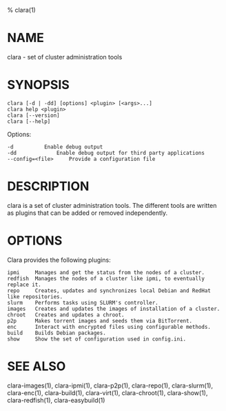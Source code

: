 % clara(1)

# NAME

clara -  set of cluster administration tools

# SYNOPSIS

    clara [-d | -dd] [options] <plugin> [<args>...]
    clara help <plugin>
    clara [--version]
    clara [--help]

Options:

	-d			Enable debug output
	-dd 			Enable debug output for third party applications
	--config=<file>		Provide a configuration file

# DESCRIPTION

clara is a set of cluster administration tools. The different tools are written
as plugins that can be added or removed independently.

# OPTIONS

Clara provides the following plugins:

    ipmi     Manages and get the status from the nodes of a cluster.
    redfish  Manages the nodes of a cluster like ipmi, to eventually replace it.
    repo     Creates, updates and synchronizes local Debian and RedHat like repositories.
    slurm    Performs tasks using SLURM's controller.
    images   Creates and updates the images of installation of a cluster.
    chroot   Creates and updates a chroot. 
    p2p      Makes torrent images and seeds them via BitTorrent.
    enc      Interact with encrypted files using configurable methods.
    build    Builds Debian packages.
    show     Show the set of configuration used in config.ini.

# SEE ALSO

clara-images(1), clara-ipmi(1), clara-p2p(1), clara-repo(1), clara-slurm(1), clara-enc(1), clara-build(1), clara-virt(1), clara-chroot(1), clara-show(1), clara-redfish(1), clara-easybuild(1)
